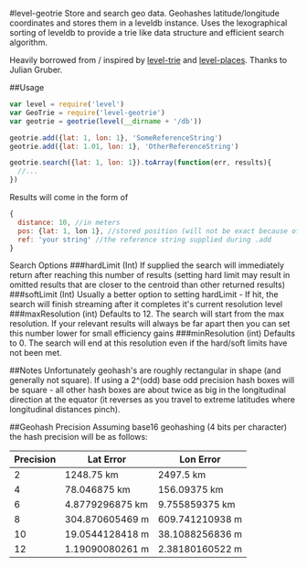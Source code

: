 #level-geotrie
Store and search geo data.  Geohashes latitude/longitude coordinates and stores them in a leveldb instance.  Uses the lexographical sorting of leveldb to provide a trie like data structure and efficient search algorithm.

Heavily borrowed from / inspired by [level-trie](https://github.com/juliangruber/level-trie) and [level-places](https://github.com/Wayla/level-places).  Thanks to Julian Gruber.

##Usage
```js
var level = require('level')
var GeoTrie = require('level-geotrie')
var geotrie = geotrie(level(__dirname + '/db'))

geotrie.add({lat: 1, lon: 1}, 'SomeReferenceString')
geotrie.add({lat: 1.01, lon: 1}, 'OtherReferenceString')

geotrie.search({lat: 1, lon: 1}).toArray(function(err, results){
  //...
})
```
Results will come in the form of
```js
{
  distance: 10, //in meters
  pos: {lat: 1, lon 1}, //stored position (will not be exact because of geohashing fidelity loss)
  ref: 'your string' //the reference string supplied during .add
}
```
Search Options
###hardLimit (Int)
If supplied the search will immediately return after reaching this number of results (setting hard limit may result in omitted results that are closer to the centroid than other returned results)
###softLimit (Int)
Usually a better option to setting hardLimit - If hit, the search will finish streaming after it completes it's current resolution level
###maxResolution (int)
Defaults to 12.  The search will start from the max resolution.  If your relevant results will always be far apart then you can set this number lower for small efficiency gains
###minResolution (int)
Defaults to 0.  The search will end at this resolution even if the hard/soft limits have not been met.  

##Notes
Unfortunately geohash's are roughly rectangular in shape (and generally not square).  If using a 2^(odd) base odd precision hash boxes will be square - all other hash boxes are about twice as big in the longitudinal direction at the equator (it reverses as you travel to extreme latitudes where longitudinal distances pinch).

##Geohash Precision
Assuming base16 geohashing (4 bits per character) the hash precision will be as follows:

Precision | Lat Error | Lon Error
---|---|---
2 | 1248.75 km | 2497.5 km
4 | 78.046875 km | 156.09375 km
6 | 4.8779296875 km | 9.755859375 km
8 | 304.870605469 m | 609.741210938 m
10 | 19.0544128418 m | 38.1088256836 m
12 | 1.19090080261 m | 2.38180160522 m
